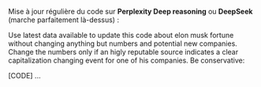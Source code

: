 Mise à jour régulière du code sur **Perplexity Deep reasoning** ou **DeepSeek** (marche parfaitement là-dessus) : 

Use latest data available to update this code about elon musk fortune without changing anything but numbers and potential new companies. Change the numbers only if an higly reputable source indicates a clear capitalization changing event for one of his companies. Be conservative:

[CODE]
...
